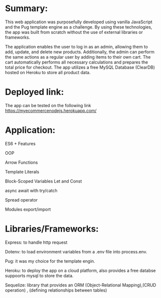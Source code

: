 
# Summary:

This web application was purposefully developed using vanilla JavaScript and the Pug template engine as a challenge. By using these technologies, the app was built from scratch without the use of external libraries or frameworks.

The application enables the user to log in as an admin, allowing them to add, update, and delete new products. Additionally, the admin can perform the same 
actions as a regular user by adding items to their own cart. The cart automatically performs all necessary calculations and 
prepares the total price for checkout.
The app utilizes a free MySQL Database (ClearDB) hosted on Heroku to store all product data.



# Deployed link:

The app can be tested on the following link
https://myecommercenodejs.herokuapp.com/


# Application:

ES6 + Features

OOP

Arrow Functions

Template Literals

Block-Scoped Variables Let and Const

async await with try/catch

Spread operator

Modules export/import

# Libraries/Frameworks:

Express: to handle http request

Dotenv: to load environment variables from a .env file into process.env.

Pug: it was my choice for the template engin.

Heroku: to deploy the app on a cloud platform, also provides a free databse suppoorts mysql to store the data.

Sequelize: library that provides an ORM (Object-Relational Mapping),(CRUD operation) , (defining relationships between tables)


